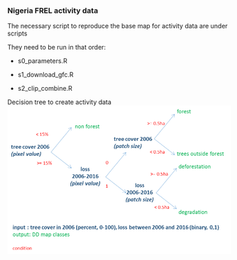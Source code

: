 ### Nigeria FREL activity data

The necessary script to reproduce the base map for activity data are under scripts

They need to be run in that order:

- s0_parameters.R

- s1_download_gfc.R

- s2_clip_combine.R

Decision tree to create activity data
![Alt text](/figures/nigeria_ad_decision_tree.png?raw=true "Optional Title")
